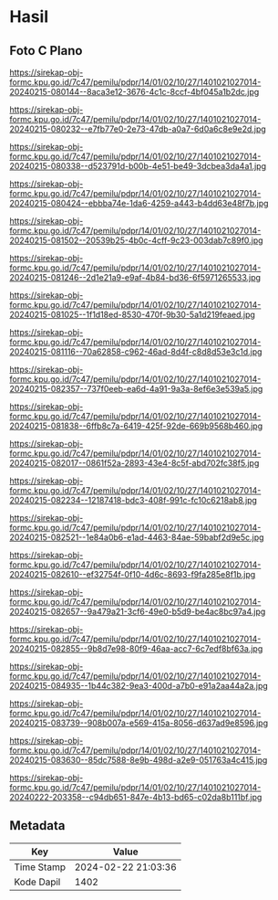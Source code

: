 # Hasil

## Foto C Plano

https://sirekap-obj-formc.kpu.go.id/7c47/pemilu/pdpr/14/01/02/10/27/1401021027014-20240215-080144--8aca3e12-3676-4c1c-8ccf-4bf045a1b2dc.jpg

https://sirekap-obj-formc.kpu.go.id/7c47/pemilu/pdpr/14/01/02/10/27/1401021027014-20240215-080232--e7fb77e0-2e73-47db-a0a7-6d0a6c8e9e2d.jpg

https://sirekap-obj-formc.kpu.go.id/7c47/pemilu/pdpr/14/01/02/10/27/1401021027014-20240215-080338--d523791d-b00b-4e51-be49-3dcbea3da4a1.jpg

https://sirekap-obj-formc.kpu.go.id/7c47/pemilu/pdpr/14/01/02/10/27/1401021027014-20240215-080424--ebbba74e-1da6-4259-a443-b4dd63e48f7b.jpg

https://sirekap-obj-formc.kpu.go.id/7c47/pemilu/pdpr/14/01/02/10/27/1401021027014-20240215-081502--20539b25-4b0c-4cff-9c23-003dab7c89f0.jpg

https://sirekap-obj-formc.kpu.go.id/7c47/pemilu/pdpr/14/01/02/10/27/1401021027014-20240215-081246--2d1e21a9-e9af-4b84-bd36-6f5971265533.jpg

https://sirekap-obj-formc.kpu.go.id/7c47/pemilu/pdpr/14/01/02/10/27/1401021027014-20240215-081025--1f1d18ed-8530-470f-9b30-5a1d219feaed.jpg

https://sirekap-obj-formc.kpu.go.id/7c47/pemilu/pdpr/14/01/02/10/27/1401021027014-20240215-081116--70a62858-c962-46ad-8d4f-c8d8d53e3c1d.jpg

https://sirekap-obj-formc.kpu.go.id/7c47/pemilu/pdpr/14/01/02/10/27/1401021027014-20240215-082357--737f0eeb-ea6d-4a91-9a3a-8ef6e3e539a5.jpg

https://sirekap-obj-formc.kpu.go.id/7c47/pemilu/pdpr/14/01/02/10/27/1401021027014-20240215-081838--6ffb8c7a-6419-425f-92de-669b9568b460.jpg

https://sirekap-obj-formc.kpu.go.id/7c47/pemilu/pdpr/14/01/02/10/27/1401021027014-20240215-082017--0861f52a-2893-43e4-8c5f-abd702fc38f5.jpg

https://sirekap-obj-formc.kpu.go.id/7c47/pemilu/pdpr/14/01/02/10/27/1401021027014-20240215-082234--12187418-bdc3-408f-991c-fc10c6218ab8.jpg

https://sirekap-obj-formc.kpu.go.id/7c47/pemilu/pdpr/14/01/02/10/27/1401021027014-20240215-082521--1e84a0b6-e1ad-4463-84ae-59babf2d9e5c.jpg

https://sirekap-obj-formc.kpu.go.id/7c47/pemilu/pdpr/14/01/02/10/27/1401021027014-20240215-082610--ef32754f-0f10-4d6c-8693-f9fa285e8f1b.jpg

https://sirekap-obj-formc.kpu.go.id/7c47/pemilu/pdpr/14/01/02/10/27/1401021027014-20240215-082657--9a479a21-3cf6-49e0-b5d9-be4ac8bc97a4.jpg

https://sirekap-obj-formc.kpu.go.id/7c47/pemilu/pdpr/14/01/02/10/27/1401021027014-20240215-082855--9b8d7e98-80f9-46aa-acc7-6c7edf8bf63a.jpg

https://sirekap-obj-formc.kpu.go.id/7c47/pemilu/pdpr/14/01/02/10/27/1401021027014-20240215-084935--1b44c382-9ea3-400d-a7b0-e91a2aa44a2a.jpg

https://sirekap-obj-formc.kpu.go.id/7c47/pemilu/pdpr/14/01/02/10/27/1401021027014-20240215-083739--908b007a-e569-415a-8056-d637ad9e8596.jpg

https://sirekap-obj-formc.kpu.go.id/7c47/pemilu/pdpr/14/01/02/10/27/1401021027014-20240215-083630--85dc7588-8e9b-498d-a2e9-051763a4c415.jpg

https://sirekap-obj-formc.kpu.go.id/7c47/pemilu/pdpr/14/01/02/10/27/1401021027014-20240222-203358--c94db651-847e-4b13-bd65-c02da8b111bf.jpg


## Metadata

| Key        | Value               |
| ---------- | ------------------- |
| Time Stamp | 2024-02-22 21:03:36 |
| Kode Dapil | 1402                |



